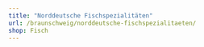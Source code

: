 ```yaml
---
title: "Norddeutsche Fischspezialitäten"
url: /braunschweig/norddeutsche-fischspezialitaeten/
shop: Fisch
---
```

